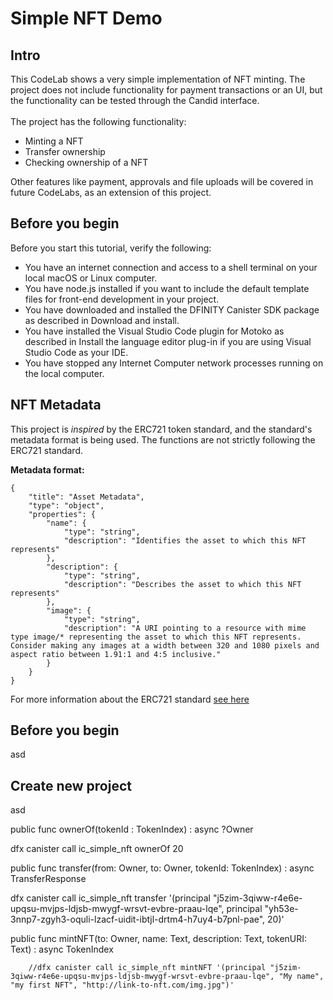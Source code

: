 # Simple NFT Demo

## Intro
This CodeLab shows a very simple implementation of NFT minting. The project does not include functionality for payment transactions or an UI, but the functionality can be tested through the Candid interface.<br><br>The project has the following functionality:

- Minting a NFT
- Transfer ownership
- Checking ownership of a NFT

Other features like payment, approvals and file uploads will be covered in future CodeLabs, as an extension of this project.

## Before you begin
Before you start this tutorial, verify the following:
* You have an internet connection and access to a shell terminal on your local macOS or Linux computer.
* You have node.js installed if you want to include the default template files for front-end development in your project.
* You have downloaded and installed the DFINITY Canister SDK package as described in Download and install.
* You have installed the Visual Studio Code plugin for Motoko as described in Install the language editor plug-in if you are using Visual Studio Code as your IDE.
* You have stopped any Internet Computer network processes running on the local computer.

## NFT Metadata
This project is *inspired* by the ERC721 token standard, and the standard's metadata format is being used. The functions are not strictly following the ERC721 standard.

**Metadata format:**
```
{
    "title": "Asset Metadata",
    "type": "object",
    "properties": {
        "name": {
            "type": "string",
            "description": "Identifies the asset to which this NFT represents"
        },
        "description": {
            "type": "string",
            "description": "Describes the asset to which this NFT represents"
        },
        "image": {
            "type": "string",
            "description": "A URI pointing to a resource with mime type image/* representing the asset to which this NFT represents. Consider making any images at a width between 320 and 1080 pixels and aspect ratio between 1.91:1 and 4:5 inclusive."
        }
    }
}
```

For more information about the ERC721 standard [see here](https://eips.ethereum.org/EIPS/eip-721)


## Before you begin

asd

## Create new project

asd


public func ownerOf(tokenId : TokenIndex) : async ?Owner 

dfx canister call ic_simple_nft ownerOf 20





public func transfer(from: Owner, to: Owner, tokenId: TokenIndex) : async TransferResponse 

dfx canister call ic_simple_nft transfer '(principal "j5zim-3qiww-r4e6e-upqsu-mvjps-ldjsb-mwygf-wrsvt-evbre-praau-lqe", principal "yh53e-3nnp7-zgyh3-oquli-lzacf-uidit-ibtjl-drtm4-h7uy4-b7pnl-pae", 20)'




public func mintNFT(to: Owner, name: Text, description: Text, tokenURI: Text) : async TokenIndex 

        //dfx canister call ic_simple_nft mintNFT '(principal "j5zim-3qiww-r4e6e-upqsu-mvjps-ldjsb-mwygf-wrsvt-evbre-praau-lqe", "My name", "my first NFT", "http://link-to-nft.com/img.jpg")'








